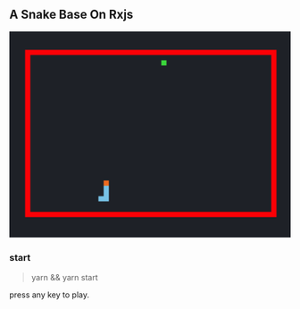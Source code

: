## A Snake Base On Rxjs

<img src="screenshot.png" style="zoom:50%;" />

### start

> yarn && yarn start

press any key to play.